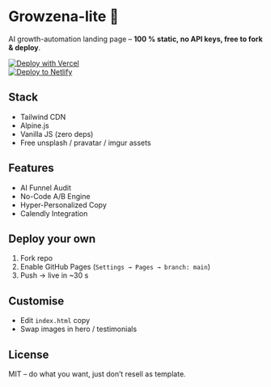# Growzena-lite 🚀

AI growth-automation landing page – **100 % static, no API keys, free to fork & deploy**.

[![Deploy with Vercel](https://vercel.com/button)](https://vercel.com/new/clone?repository-url=https://github.com/franksharpe/growzena-lite)  
[![Deploy to Netlify](https://www.netlify.com/img/deploy/button.svg)](https://app.netlify.com/start/deploy?repository=https://github.com/franksharpe/growzena-lite)

## Stack
- Tailwind CDN  
- Alpine.js
- Vanilla JS (zero deps)  
- Free unsplash / pravatar / imgur assets

## Features
- AI Funnel Audit
- No-Code A/B Engine
- Hyper-Personalized Copy
- Calendly Integration

## Deploy your own
1. Fork repo  
2. Enable GitHub Pages (`Settings → Pages → branch: main`)  
3. Push → live in ~30 s

## Customise
- Edit `index.html` copy  
- Swap images in hero / testimonials

## License
MIT – do what you want, just don’t resell as template.
